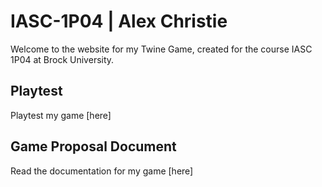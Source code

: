 # IASC-1P04 | Alex Christie

Welcome to the website for my Twine Game, created for the course IASC 1P04 at Brock University.

## Playtest

Playtest my game [here]

## Game Proposal Document

Read the documentation for my game [here]
